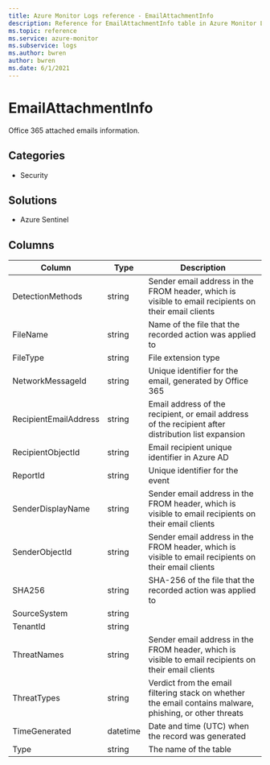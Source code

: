 ```yaml
---
title: Azure Monitor Logs reference - EmailAttachmentInfo
description: Reference for EmailAttachmentInfo table in Azure Monitor Logs.
ms.topic: reference
ms.service: azure-monitor
ms.subservice: logs
ms.author: bwren
author: bwren
ms.date: 6/1/2021
---
```


# EmailAttachmentInfo

 Office 365 attached emails information.

## Categories

- Security
## Solutions

- Azure Sentinel




## Columns

|Column|Type|Description|
|---|---|---|
|DetectionMethods|string|Sender email address in the FROM header, which is visible to email recipients on their email clients|
|FileName|string|Name of the file that the recorded action was applied to|
|FileType|string|File extension type|
|NetworkMessageId|string|Unique identifier for the email, generated by Office 365|
|RecipientEmailAddress|string|Email address of the recipient, or email address of the recipient after distribution list expansion|
|RecipientObjectId|string|Email recipient unique identifier in Azure AD|
|ReportId|string|Unique identifier for the event|
|SenderDisplayName|string|Sender email address in the FROM header, which is visible to email recipients on their email clients|
|SenderObjectId|string|Sender email address in the FROM header, which is visible to email recipients on their email clients|
|SHA256|string|SHA-256 of the file that the recorded action was applied to|
|SourceSystem|string||
|TenantId|string||
|ThreatNames|string|Sender email address in the FROM header, which is visible to email recipients on their email clients|
|ThreatTypes|string|Verdict from the email filtering stack on whether the email contains malware, phishing, or other threats|
|TimeGenerated|datetime|Date and time (UTC) when the record was generated|
|Type|string|The name of the table|
